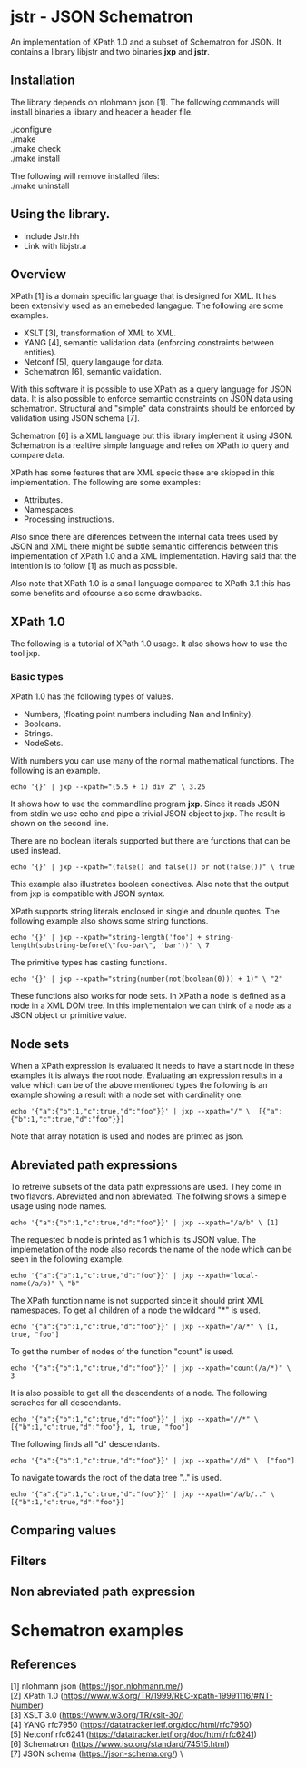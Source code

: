 # jstr - JSON Schematron

An implementation of XPath 1.0 and a subset of Schematron for JSON. It contains
a library libjstr and two binaries **jxp** and **jstr**.

## Installation

The library depends on nlohmann json [1]. The following commands will install
binaries a library and header a header file.

./configure\
./make\
./make check\
./make install

The following will remove installed files: \
./make uninstall

## Using the library.
- Include Jstr.hh
- Link with libjstr.a

## Overview
XPath [1] is a domain specific language that is designed for XML. It has been
extensivly used as an emebeded langague. The following are some examples.

- XSLT [3], transformation of XML to XML.
- YANG [4], semantic validation data (enforcing constraints between entities).
- Netconf [5], query langauge for data.
- Schematron [6], semantic validation.

With this software it is possible to use XPath as a query language for JSON 
data. It is also possible to enforce semantic constraints on JSON data using
schematron. Structural and "simple" data constraints should be enforced by
validation using JSON schema [7].

Schematron [6] is a XML language but this library implement it using JSON.
Schematron is a realtive simple language and relies on XPath to query and
compare data.

XPath has some features that are XML specic these are skipped in this 
implementation. The following are some examples:

- Attributes.
- Namespaces.
- Processing instructions.

Also since there are diferences between the internal data trees used by JSON and
XML there might be subtle semantic differencis between this implementation of
XPath 1.0 and a XML implementation. Having said that the intention is to follow 
[1] as much as possible.

Also note that XPath 1.0 is a small language compared to XPath 3.1 this has some
benefits and ofcourse also some drawbacks.

## XPath 1.0
The following is a tutorial of XPath 1.0 usage. It also shows how to use the 
tool jxp.

### Basic types
XPath 1.0 has the following types of values.

- Numbers, (floating point numbers including Nan and Infinity).
- Booleans.
- Strings.
- NodeSets.

With numbers you can use many of the normal mathematical functions. The 
following is an example.

`echo '{}' | jxp --xpath="(5.5 + 1) div 2" \
3.25`

It shows how to use the commandline program **jxp**. Since it reads JSON from 
stdin we use echo and pipe a trivial JSON object to jxp. The result is shown on
the second line.

There are no boolean literals supported but there are functions that can be used
instead.

`echo '{}' | jxp --xpath="(false() and false()) or not(false())" \
true`

This example also illustrates boolean conectives. Also note that the output from
jxp is compatible with JSON syntax.

XPath supports string literals enclosed in single and double quotes. The 
following example also shows some string functions.

`echo '{}' | jxp --xpath="string-length('foo') + string-length(substring-before(\"foo-bar\", 'bar'))" \
7`

The primitive types has casting functions.

`echo '{}' | jxp --xpath="string(number(not(boolean(0))) + 1)" \
"2"`

These functions also works for node sets. In XPath a node is defined as a node
in a XML DOM tree. In this implementaion we can think of a node as a JSON 
object or primitive value.

## Node sets
When a XPath expression is evaluated it needs to have a start node in these
examples it is always the root node. Evaluating an expression results in a 
value which can be of the above mentioned types the following is an example
showing a result with a node set with cardinality one.

`echo '{"a":{"b":1,"c":true,"d":"foo"}}' | jxp --xpath="/" \ 
[{"a":{"b":1,"c":true,"d":"foo"}}]`

Note that array notation is used and nodes are printed as json. 

## Abreviated path expressions
To retreive subsets of the data path expressions are used. They come in two
flavors. Abreviated and non abreviated. The follwing shows a simeple usage
using node names.

`echo '{"a":{"b":1,"c":true,"d":"foo"}}' | jxp --xpath="/a/b" \
[1]`

The requested b node is printed as 1 which is its JSON value. The implemetation
of the node also records the name of the node which can be seen in the 
following example.

`echo '{"a":{"b":1,"c":true,"d":"foo"}}' | jxp --xpath="local-name(/a/b)" \
"b"`

The XPath function name is not supported since it should print XML namespaces. 
To get all children of a node the wildcard "*" is used.

`echo '{"a":{"b":1,"c":true,"d":"foo"}}' | jxp --xpath="/a/*" \
[1, true, "foo"]`

To get the number of nodes of the function "count" is used.

`echo '{"a":{"b":1,"c":true,"d":"foo"}}' | jxp --xpath="count(/a/*)" \
3`

It is also possible to get all the descendents of a node. The following seraches
for all descendants.

`echo '{"a":{"b":1,"c":true,"d":"foo"}}' | jxp --xpath="//*" \
[{"b":1,"c":true,"d":"foo"}, 1, true, "foo"]`

The following finds all "d" descendants.

`echo '{"a":{"b":1,"c":true,"d":"foo"}}' | jxp --xpath="//d" \ 
["foo"]`

To navigate towards the root of the data tree ".." is used.

`echo '{"a":{"b":1,"c":true,"d":"foo"}}' | jxp --xpath="/a/b/.." \
[{"b":1,"c":true,"d":"foo"}]`

## Comparing values

## Filters

## Non abreviated path expression 

# Schematron examples

## References
[1] nlohmann json (https://json.nlohmann.me/) \
[2] XPath 1.0 (https://www.w3.org/TR/1999/REC-xpath-19991116/#NT-Number) \
[3] XSLT 3.0 (https://www.w3.org/TR/xslt-30/) \
[4] YANG rfc7950 (https://datatracker.ietf.org/doc/html/rfc7950) \
[5] Netconf rfc6241 (https://datatracker.ietf.org/doc/html/rfc6241) \
[6] Schematron (https://www.iso.org/standard/74515.html) \
[7] JSON schema (https://json-schema.org/) \
